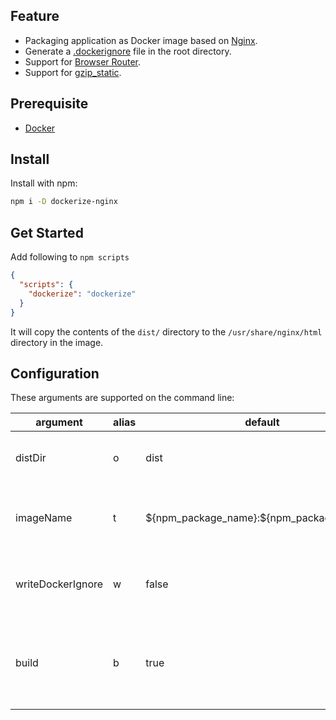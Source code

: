 ## Feature

- Packaging application as Docker image based on [Nginx](https://hub.docker.com/_/nginx).
- Generate a [.dockerignore](https://docs.docker.com/engine/reference/builder/#dockerignore-file) file in the root directory.
- Support for [Browser Router](https://reactrouter.com/en/main/router-components/browser-router).
- Support for [gzip_static](https://nginx.org/en/docs/http/ngx_http_gzip_static_module.html).

## Prerequisite

- [Docker](https://www.docker.com/)

## Install

Install with npm:

```bash
npm i -D dockerize-nginx
```

## Get Started

Add following to `npm scripts`

```json
{
  "scripts": {
    "dockerize": "dockerize"
  }
}
```

It will copy the contents of the `dist/` directory to the `/usr/share/nginx/html` directory in the image.

## Configuration

These arguments are supported on the command line:

| argument          | alias | default                                      | description                                                               |
| ----------------- | ----- | -------------------------------------------- | ------------------------------------------------------------------------- |
| distDir           | o     | dist                                         | Output directory of SPA application                                       |
| imageName         | t     | \${npm_package_name}:\${npm_package_version} | Name and optionally a container tag (format: "name:tag")                  |
| writeDockerIgnore | w     | false                                        | Whether to generate a .dockerignore file in the root directory            |
| build             | b     | true                                         | Set to `false`, only files will be created without building a Docker image. |
